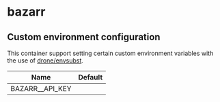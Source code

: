 # bazarr

## Custom environment configuration

This container support setting certain custom environment variables with the use of [drone/envsubst](https://github.com/drone/envsubst).

| Name            | Default |
|-----------------|---------|
| BAZARR__API_KEY |         |
